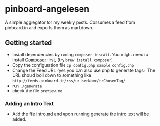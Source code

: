 pinboard-angelesen
==================
A simple aggregator for my weekly posts. Consumes a feed from pinboard.in and exports them as markdown.

## Getting started
- Install dependencies by runing `composer install`.
  You might need to install [Composer](https://getcomposer.org/) first, (try `brew install composer`).
- Copy the configuration file `cp config.php.sample config.php`
- Change the Feed URL (yes you can also use php to generate tags)
  The URL should boil down to something like `http://feeds.pinboard.in/rss/u:UserName/t:ChosenTag/`
- run `./generate`
- check the file `preview.md`

### Adding an Intro Text
- Add the file intro.md and upon running generate the intro text will be added.
